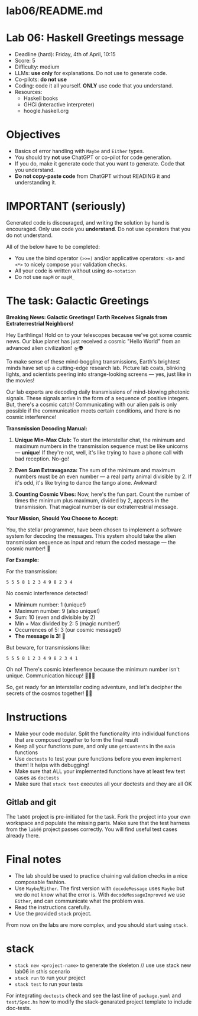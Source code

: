 # lab06/README.md

# Lab 06: Haskell Greetings message

* Deadline (hard): Friday, 4th of April, 10:15
* Score: 5
* Difficulty: medium
* LLMs: **use only** for explanations. Do not use to generate code.
* Co-pilots: **do not use**
* Coding: code it all yourself. **ONLY** use code that you understand.
* Resources:
   * Haskell books
   * GHCi (interactive interpreter)
   * hoogle.haskell.org


# Objectives

* Basics of error handling with `Maybe` and `Either` types.
* You should try **not** use ChatGPT or co-pilot for code generation. 
* If you do, make it generate code that you want to generate. Code that you understand.
* **Do not copy-paste code** from ChatGPT without READING it and understanding it.


# IMPORTANT (seriously)

Generated code is discouraged, and writing the solution by hand is encouraged.
Only use code you **understand**. Do not use operators that you do not understand.

All of the below have to be completed:
* You use the bind operator `(>>=)` and/or applicative operators: `<$>` and `<*>` to nicely compose your validation checks.
* All your code is written without using `do-notation`
* Do not use `mapM` or `mapM_`




# The task: Galactic Greetings

**Breaking News: Galactic Greetings! Earth Receives Signals from Extraterrestrial Neighbors!**

Hey Earthlings! Hold on to your telescopes because we've got some cosmic news. Our blue planet has just received a cosmic "Hello World" from an advanced alien civilization! 🛸👽

To make sense of these mind-boggling transmissions, Earth's brightest minds have set up a cutting-edge research lab. Picture lab coats, blinking lights, and scientists peering into strange-looking screens — yes, just like in the movies!

Our lab experts are decoding daily transmissions of mind-blowing photonic signals. These signals arrive in the form of a sequence of positive integers. But, there's a cosmic catch! Communicating with our alien pals is only possible if the communication meets certain conditions, and there is no cosmic interference! 

**Transmission Decoding Manual:**

1. **Unique Min-Max Club:** To start the interstellar chat, the minimum and maximum numbers in the transmission sequence must be like unicorns — **unique**! If they're not, well, it's like trying to have a phone call with bad reception. No-go!

2. **Even Sum Extravaganza:** The sum of the minimum and maximum numbers must be an even number — a real party animal divisible by 2. If it's odd, it's like trying to dance the tango alone. Awkward!

3. **Counting Cosmic Vibes:** Now, here's the fun part. Count the number of times the minimum plus maximum, divided by 2, appears in the transmission. That magical number is our extraterrestrial message.

**Your Mission, Should You Choose to Accept:**

You, the stellar programmer, have been chosen to implement a software system for decoding the messages.
This system should take the alien transmission sequence as input and return the coded message — the cosmic number! 🚀

**For Example:**

For the transmission:
```
5 5 5 8 1 2 3 4 9 8 2 3 4
```
No cosmic interference detected!
- Minimum number: 1 (unique!)
- Maximum number: 9 (also unique!)
- Sum: 10 (even and divisible by 2)
- Min + Max divided by 2: 5 (magic number!)
- Occurrences of 5: 3 (our cosmic message!)
- **The message is 3! 🌌**

But beware, for transmissions like:
```
5 5 5 8 1 2 3 4 9 8 2 3 4 1
```
Oh no! There's cosmic interference because the minimum number isn't unique. Communication hiccup! 📡🤷‍♀️

So, get ready for an interstellar coding adventure, and let's decipher the secrets of the cosmos together! 🌌👾
 

# Instructions

* Make your code modular. Split the functionality into individual functions
that are composed together to form the final result
* Keep all your functions pure, and only use `getContents` in the `main` functions
* Use `doctests` to test your pure functions before you even implement them! It helps with debugging!
* Make sure that ALL your implemented functions have at least few test cases as `doctests`
* Make sure that `stack test` executes all your doctests and they are all OK


## Gitlab and git

The `lab06` project is pre-initiated for the task. Fork the project into your own workspace
and populate the missing parts.  Make sure that the test harness from the `lab06` project
passes correctly. You will find useful test cases already there.

# Final notes

* The lab should be used to practice chaining validation checks in a nice composable fashion.
* Use `Maybe`/`Either`.  The first version with `decodeMessage` uses `Maybe` but we do not know what the error is. With `decodeMessageImproved` we use `Either`, and can communicate what the problem was.
* Read the instructions carefully.
* Use the provided `stack` project.

From now on the labs are more complex, and you should start using `stack`.

# stack

* `stack new <project-name>` to generate the skeleton  // use use stack new lab06 in sthis scenario
* `stack run` to run your project
* `stack test` to run your tests

For integrating `doctests` check and see the last line of `package.yaml` and `test/Spec.hs` how to modify the stack-genarated project template to include doc-tests.

